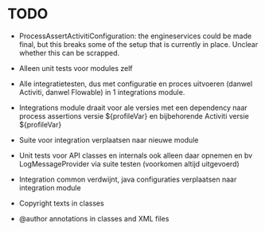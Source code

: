 # TODO

* ProcessAssertActivitiConfiguration: the engineservices could be made final, but this breaks some of the setup that is currently in place. Unclear whether this can be scrapped.

* Alleen unit tests voor modules zelf
* Alle integratietesten, dus met configuratie en proces uitvoeren (danwel Activiti, danwel Flowable) in 1 integrations module.
* Integrations module draait voor ale versies met een dependency naar process assertions versie ${profileVar} en bijbehorende Activiti versie ${profileVar}
* Suite voor integration verplaatsen naar nieuwe module
* Unit tests voor API classes en internals ook alleen daar opnemen en bv LogMessageProvider via suite testen (voorkomen altijd uitgevoerd)
* Integration common verdwijnt, java configuraties verplaatsen naar integration module

* Copyright texts in classes
* @author annotations in classes and XML files
